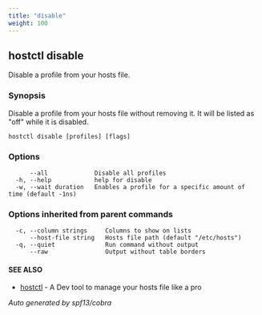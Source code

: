```yaml
---
title: "disable"
weight: 100
---
```


## hostctl disable

Disable a profile from your hosts file.

### Synopsis


Disable a profile from your hosts file without removing it.
It will be listed as "off" while it is disabled.


```
hostctl disable [profiles] [flags]
```

### Options

```
      --all             Disable all profiles
  -h, --help            help for disable
  -w, --wait duration   Enables a profile for a specific amount of time (default -1ns)
```

### Options inherited from parent commands

```
  -c, --column strings     Columns to show on lists
      --host-file string   Hosts file path (default "/etc/hosts")
  -q, --quiet              Run command without output
      --raw                Output without table borders
```

#### SEE ALSO

* [hostctl](/docs/cli-usage/hostctl)	 - A Dev tool to manage your hosts file like a pro

*Auto generated by spf13/cobra*
